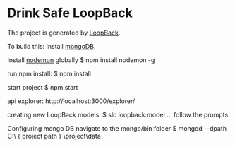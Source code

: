 # Drink Safe LoopBack

The project is generated by [LoopBack](http://loopback.io).

To build this:
  Install [mongoDB](https://www.mongodb.org/downloads#production).

  Install [nodemon](https://github.com/remy/nodemon) globally
    $ npm install nodemon -g

run npm install:
  $ npm install

start project
  $ npm start

api explorer:
  http://localhost:3000/explorer/

creating new LoopBack models:
  $ slc loopback:model
  ... follow the prompts


Configuring mongo DB 
 navigate to the mongo/bin   folder 
	$ mongod --dpath C:\ { project path } \project\data

